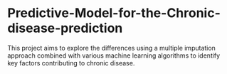 # Predictive-Model-for-the-Chronic-disease-prediction
This project aims to explore the differences using a multiple imputation approach combined with various machine learning algorithms to identify key factors contributing to chronic disease.
